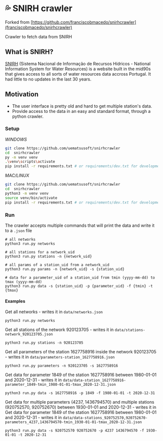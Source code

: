 # :sweat_drops: SNIRH crawler

Forked from [https://github.com/franciscobmacedo/snirhcrawler](franciscobmacedo/snirhcrawler)

Crawler to fetch data from SNIRH


## What is SNIRH?

[SNIRH](https://snirh.apambiente.pt/) (Sistema Nacional de Informação de Recursos Hídricos - National Information System for Water Resources) is a website built in the mid90s that gives access to all sorts of water resources data accross Portugal. It had little to no updates in the last 30 years.

## Motivation

- The user interface is pretty old and hard to get multiple station's data.
- Provide access to the data in an easy and standard format, through a python crawler.

### Setup

_WINDOWS_

```bash
git clone https://github.com/uematsusoft/snirhcrawler
cd  snirhcrawler
py -m venv venv
.\venv\scripts\activate
pip install -r requirements.txt # or requirements/dev.txt for development
```

_MAC/LINUX_

```bash
git clone https://github.com/uematsusoft/snirhcrawler
cd  snirhcrawler
python3 -m venv venv
source venv/bin/activate
pip install -r requirements.txt # or requirements/dev.txt for development
```

### Run

The crawler accepts multiple commands that will print the data and write it to a `.json` file

```
# all networks
python3 run.py networks

# all stations for a network_uid
python3 run.py stations -n {network_uid}

# all params of a station_uid from a network_uid
python3 run.py params -n {network_uid} -s {station_uid}

# data for a parameter_uid of a station_uid from tmin (yyyy-mm-dd) to tmax (yyyy-mm-dd)
python3 run.py data -s {station_uid} -p {parameter_uid} -f {tmin} -t {tmax}
```

#### Examples

Get all networks - writes it in `data/networks.json`

```
python3 run.py networks
```

Get all stations of the network 920123705 - writes it in `data/stations-network_920123705.json`

```
python3 run.py stations -n 920123705
```

Get all parameters of the station 1627758916 inside the network 920123705 - writes it in `data/parameters-station_1627758916.json`

```
python3 run.py parameters -n 920123705 -s 1627758916
```

Get data for parameter 1849 of the station 1627758916 between 1980-01-01 and 2020-12-31 - writes it in `data/data-station_1627758916-parameter_1849-tmin_1980-01-01-tmax_2020-12-31.json`

```
python3 run.py data -s 1627758916 -p 1849 -f 1980-01-01 -t 2020-12-31
```

Get data for multiple parameters (4237, 1436794570) and multiple stations (920752570, 920752670) between 1930-01-01 and 2020-12-31 - writes it in
Get data for parameter 1849 of the station 1627758916 between 1980-01-01 and 2020-12-31 - writes it in `data/data-stations_920752570,920752670-parameters_4237,1436794570-tmin_1930-01-01-tmax_2020-12-31.json`

```
python3 run.py data -s 920752570 920752670 -p 4237 1436794570 -f 1930-01-01 -t 2020-12-31
```
